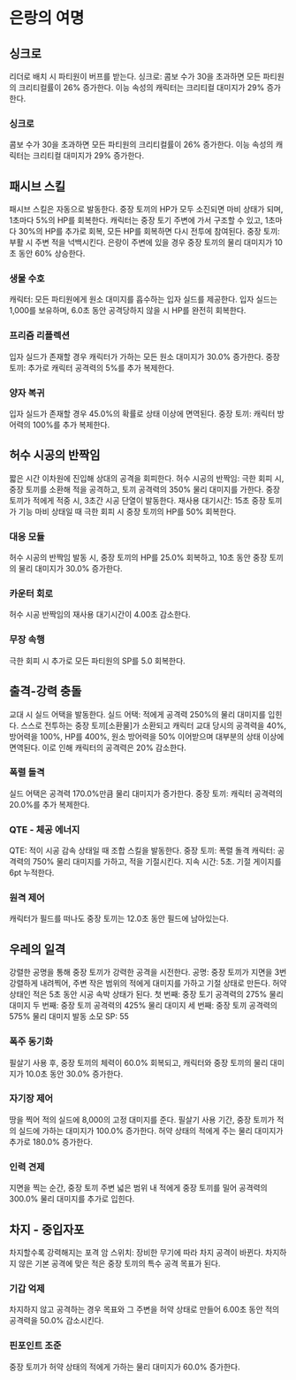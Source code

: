 # 은랑의 여명

## 싱크로

리더로 배치 시 파티원이 버프를 받는다.
싱크로: 콤보 수가 30을 초과하면 모든 파티원의 크리티컬률이 26% 증가한다. 이능 속성의 캐릭터는 크리티컬 대미지가 29% 증가한다.

### 싱크로

콤보 수가 30을 초과하면 모든 파티원의 크리티컬률이 26% 증가한다.
이능 속성의 캐릭터는 크리티컬 대미지가 29% 증가한다.

## 패시브 스킬

패시브 스킬은 자동으로 발동한다.
중장 토끼의 HP가 모두 소진되면 마비 상태가 되며, 1초마다 5%의 HP를 회복한다. 캐릭터는 중장 토기 주변에 가서 구조할 수 있고, 1초마다 30%의 HP를 추가로 회복, 모든 HP를 회복하면 다시 전투에 참여된다.
중장 토끼: 부활 시 주변 적을 넉백시킨다. 은랑이 주변에 있을 경우 중장 토끼의 물리 대미지가 10초 동안 60% 상승한다.

### 생물 수호

캐릭터: 모든 파티원에게 원소 대미지를 흡수하는 입자 실드를 제공한다. 입자 실드는 1,000를 보유하며, 6.0초 동안 공격당하지 않을 시 HP를 완전히 회복한다.

### 프리즘 리플렉션

입자 실드가 존재할 경우 캐릭터가 가하는 모든 원소 대미지가 30.0% 증가한다.
중장 토끼: 추가로 캐릭터 공격력의 5%를 추가 복제한다.

### 양자 복귀

입자 실드가 존재할 경우 45.0%의 확률로 상태 이상에 면역된다. 중장 토끼: 캐릭터 방어력의 100%를 추가 복제한다.

## 허수 시공의 반짝임

짧은 시간 이차원에 진입해 상대의 공격을 회피한다.
허수 시공의 반짝임: 극한 회피 시, 중장 토끼를 소환해 적을 공격하고, 토끼 공격력의 350% 물리 대미지를 가한다. 중장 토끼가 적에게 적중 시, 3초간 시공 단열이 발동한다. 재사용 대기시간: 15초
중장 토끼가 기능 마비 상태일 때 극한 회피 시 중장 토끼의 HP를 50% 회복한다.

### 대응 모듈

허수 시공의 반짝임 발동 시, 중장 토끼의 HP를 25.0% 회복하고, 10초 동안 중장 토끼의 물리 대미지가 30.0% 증가한다.

### 카운터 회로

허수 시공 반짝임의 재사용 대기시간이 4.00초 감소한다.

### 무장 속행

극한 회피 시 추가로 모든 파티원의 SP를 5.0 회복한다.

## 출격-강력 충돌

교대 시 실드 어택을 발동한다.
실드 어택: 적에게 공격력 250%의 물리 대미지를 입힌다.
스스로 전투하는 중장 토끼[소환물]가 소환되고 캐릭터 교대 당시의 공격력을 40%, 방어력을 100%, HP를 400%, 원소 방어력을 50% 이어받으며 대부분의 상태 이상에 면역된다. 이로 인해 캐릭터의 공격력은 20% 감소한다.

### 폭렬 돌격

실드 어택은 공격력 170.0%만큼 물리 대미지가 증가한다. 중장 토끼: 캐릭터 공격력의 20.0%를 추가 복제한다.

### QTE - 체공 에너지

QTE: 적이 시공 감속 상태일 때 조합 스킬을 발동한다.
중장 토끼: 폭렬 돌격
캐릭터: 공격력의 750% 물리 대미지를 가하고, 적을 기절시킨다. 지속 시간: 5초. 기절 게이지를 6pt 누적한다.

### 원격 제어

캐릭터가 필드를 떠나도 중장 토끼는 12.0초 동안 필드에 남아있는다.

## 우레의 일격

강렬한 공명을 통해 중장 토끼가 강력한 공격을 시전한다.
공명: 중장 토끼가 지면을 3번 강렬하게 내려찍어, 주변 작은 범위의 적에게 대미지를 가하고 기절 상태로 만든다. 허약 상태인 적은 5초 동안 시공 속박 상태가 된다.
첫 번째: 중장 토기 공격력의 275% 물리 대미지
두 번째: 중장 토끼 공격력의 425% 물리 대미지
세 번째: 중장 토끼 공격력의 575% 물리 대미지
발동 소모 SP: 55

### 폭주 동기화

필살기 사용 후, 중장 토끼의 체력이 60.0% 회복되고, 캐릭터와 중장 토끼의 물리 대미지가 10.0초 동안 30.0% 증가한다.

### 자기장 제어

땅을 찍어 적의 실드에 8,000의 고정 대미지를 준다. 필살기 사용 기간, 중장 토끼가 적의 실드에 가하는 대미지가 100.0% 증가한다. 허약 상태의 적에게 주는 물리 대미지가 추가로 180.0% 증가한다.

### 인력 견제

지면을 찍는 순간, 중장 토끼 주변 넓은 범위 내 적에게 중장 토끼를 밀어 공격력의 300.0% 물리 대미지를 추가로 입힌다.

## 차지 - 중입자포

차지할수록 강력해지는 포격
암 스위치: 장비한 무기에 따라 차지 공격이 바뀐다.
차지하지 않은 기본 공격에 맞은 적은 중장 토끼의 특수 공격 목표가 된다.

### 기갑 억제

차지하지 않고 공격하는 경우 목표와 그 주변을 허약 상태로 만들어 6.00초 동안 적의 공격력을 50.0% 감소시킨다.

### 핀포인트 조준

중장 토끼가 허약 상태의 적에게 가하는 물리 대미지가 60.0% 증가한다.

